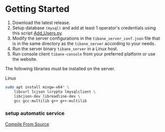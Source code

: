 
# Getting Started

1. Download the latest release.
2. Setup database `(mysql)` and add at least 1 operator's  credentials using this script [Add_Users.py](../scripts/add_user.py). 
3. Modify the server configurations in the `tibane_server_conf.json` file that is in the same directory as the `tibane_server` according to your needs.
4. Run the server binary `tibane_server` in a Linux host.
5. Run console client `tibane-console` from your preferred platform or use the website.

The following libraries must be installed on the server. 

Linux 
```sh
sudo apt install mingw-x64* \
	libcurl lcjson lcrypto lmysqlclient \
	libcjson-dev libreadline-dev \ 
	gcc gcc-multilib g++ g++-multilib
```
### setup automatic service


[Compile From Source](./compiling_from_source.md)
